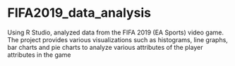 # FIFA2019_data_analysis
Using R Studio, analyzed data from the FIFA 2019 (EA Sports) video game. The project provides various visualizations such as histograms, line graphs, bar charts and pie charts to analyze various attributes of the player attributes in the game 
